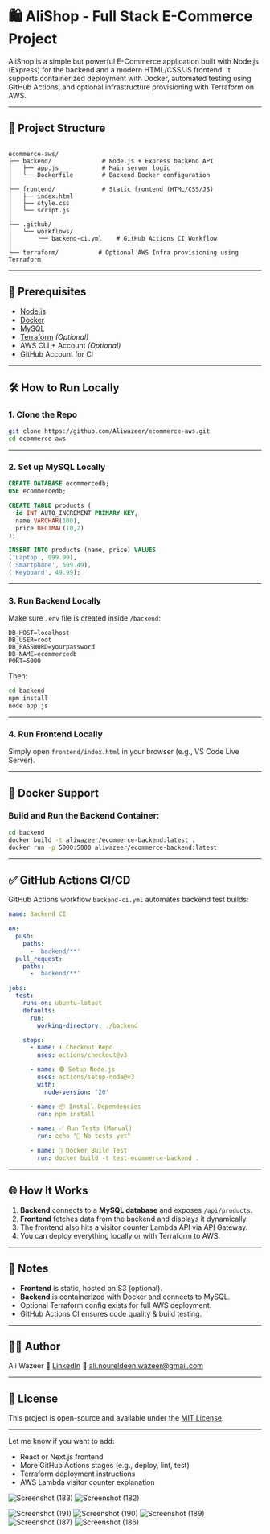 # 🛍️ AliShop - Full Stack E-Commerce Project

AliShop is a simple but powerful E-Commerce application built with Node.js (Express) for the backend and a modern HTML/CSS/JS frontend. It supports containerized deployment with Docker, automated testing using GitHub Actions, and optional infrastructure provisioning with Terraform on AWS.

---

## 🚀 Project Structure

```

ecommerce-aws/
├── backend/              # Node.js + Express backend API
│   ├── app.js            # Main server logic
│   └── Dockerfile        # Backend Docker configuration
│
├── frontend/             # Static frontend (HTML/CSS/JS)
│   ├── index.html
│   ├── style.css
│   └── script.js
│
├── .github/
│   └── workflows/
│       └── backend-ci.yml    # GitHub Actions CI Workflow
│
└── terraform/           # Optional AWS Infra provisioning using Terraform

````

---

## 🔧 Prerequisites

- [Node.js](https://nodejs.org/)
- [Docker](https://www.docker.com/)
- [MySQL](https://www.mysql.com/)
- [Terraform](https://developer.hashicorp.com/terraform) *(Optional)*
- AWS CLI + Account *(Optional)*
- GitHub Account for CI

---

## 🛠️ How to Run Locally

### 1. Clone the Repo

```bash
git clone https://github.com/Aliwazeer/ecommerce-aws.git
cd ecommerce-aws
````

---

### 2. Set up MySQL Locally

```sql
CREATE DATABASE ecommercedb;
USE ecommercedb;

CREATE TABLE products (
  id INT AUTO_INCREMENT PRIMARY KEY,
  name VARCHAR(100),
  price DECIMAL(10,2)
);

INSERT INTO products (name, price) VALUES 
('Laptop', 999.99),
('Smartphone', 599.49),
('Keyboard', 49.99);
```

---

### 3. Run Backend Locally

Make sure `.env` file is created inside `/backend`:

```env
DB_HOST=localhost
DB_USER=root
DB_PASSWORD=yourpassword
DB_NAME=ecommercedb
PORT=5000
```

Then:

```bash
cd backend
npm install
node app.js
```

---

### 4. Run Frontend Locally

Simply open `frontend/index.html` in your browser (e.g., VS Code Live Server).

---

## 🐳 Docker Support

### Build and Run the Backend Container:

```bash
cd backend
docker build -t aliwazeer/ecommerce-backend:latest .
docker run -p 5000:5000 aliwazeer/ecommerce-backend:latest
```

---

## ✅ GitHub Actions CI/CD

GitHub Actions workflow `backend-ci.yml` automates backend test builds:

```yaml
name: Backend CI

on:
  push:
    paths:
      - 'backend/**'
  pull_request:
    paths:
      - 'backend/**'

jobs:
  test:
    runs-on: ubuntu-latest
    defaults:
      run:
        working-directory: ./backend

    steps:
      - name: ⬇️ Checkout Repo
        uses: actions/checkout@v3

      - name: 🟢 Setup Node.js
        uses: actions/setup-node@v3
        with:
          node-version: '20'

      - name: 📦 Install Dependencies
        run: npm install

      - name: ✅ Run Tests (Manual)
        run: echo "🧪 No tests yet"

      - name: 🐳 Docker Build Test
        run: docker build -t test-ecommerce-backend .
```

---

## 🌐 How It Works

1. **Backend** connects to a **MySQL database** and exposes `/api/products`.
2. **Frontend** fetches data from the backend and displays it dynamically.
3. The frontend also hits a visitor counter Lambda API via API Gateway.
4. You can deploy everything locally or with Terraform to AWS.

---

## 🧠 Notes

* **Frontend** is static, hosted on S3 (optional).
* **Backend** is containerized with Docker and connects to MySQL.
* Optional Terraform config exists for full AWS deployment.
* GitHub Actions CI ensures code quality & build testing.

---

## 👨‍💻 Author

Ali Wazeer
🔗 [LinkedIn](https://www.linkedin.com/in/aliwazeer/)
📧 [ali.noureldeen.wazeer@gmail.com](mailto:ali.noureldeen.wazeer@gmail.com)

---

## 📄 License

This project is open-source and available under the [MIT License](LICENSE).



---

Let me know if you want to add:

- React or Next.js frontend  
- More GitHub Actions stages (e.g., deploy, lint, test)  
- Terraform deployment instructions  
- AWS Lambda visitor counter explanation



![Screenshot (183)](https://github.com/user-attachments/assets/43943395-0127-4b23-b012-1df4150289b0)
![Screenshot (182)](https://github.com/user-attachments/assets/3e3148e4-549d-4fce-aa86-18f170026c0c)

![Screenshot (191)](https://github.com/user-attachments/assets/09bba584-cc99-4b98-b502-e597b68b620e)
![Screenshot (190)](https://github.com/user-attachments/assets/72178d33-c672-48f8-ab47-4bea16927855)
![Screenshot (189)](https://github.com/user-attachments/assets/be770325-cd2f-4f4e-bbcd-ba6e72216937)
![Screenshot (187)](https://github.com/user-attachments/assets/aca42a20-0a1c-4e3c-9a63-2402c185fd2e)
![Screenshot (186)](https://github.com/user-attachments/assets/61d8e128-c367-4f9c-a6ff-f705f5821a6b)

